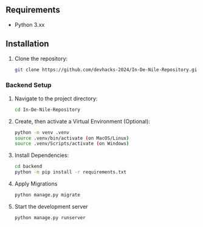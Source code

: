 ## Requirements
- Python 3.xx

## Installation

1. Clone the repository:

   ```bash
   git clone https://github.com/devhacks-2024/In-De-Nile-Repository.git
   ```

### Backend Setup

1. Navigate to the project directory:

    ```bash
    cd In-De-Nile-Repository
    ```
2. Create, then activate a Virtual Environment (Optional):

    ```bash
    python -m venv .venv
    source .venv/bin/activate (on MacOS/Linux)
    source .venv/Scripts/activate (on Windows)
    ```

3. Install Dependencies:

    ```bash
    cd backend
    python -m pip install -r requirements.txt
    ```

4. Apply Migrations

    ```bash
    python manage.py migrate
    ```

5. Start the development server

    ```bash
    python manage.py runserver
    ```
